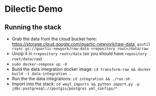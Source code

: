 # Dilectic Demo
## Running the stack
 - Grab the data from the cloud bucket here: https://storage.cloud.google.com/quartic-newyork/raw-data`
   `gsutil rsync gs://quartic-newyork/raw-data <repository root>/data/raw`
 - Unzip it in `<repository root>/data` (so you should have `repository root/data/raw`)
 - `sudo docker-compose up -d`
 - Build the data integration docker image: `cd transform-raw && docker build -t data-integration .`
 - Run the the data integrations: `cd integration && ./run.sh`
 - Import into the stack: `cd weyl_imports && python import.py -p jdbc:postgresql://postgis/postgres yml_configs/*`
